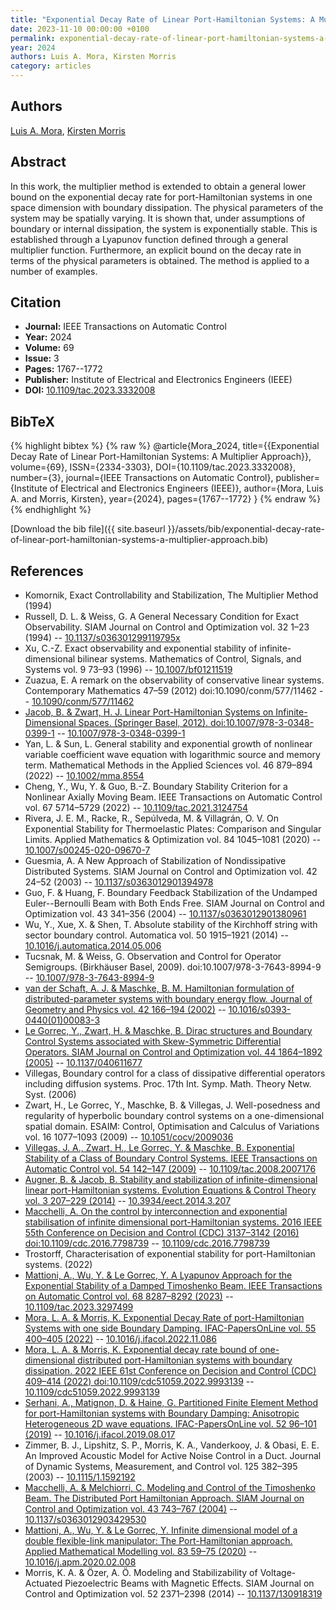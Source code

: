 ```yaml
---
title: "Exponential Decay Rate of Linear Port-Hamiltonian Systems: A Multiplier Approach"
date: 2023-11-10 00:00:00 +0100
permalink: exponential-decay-rate-of-linear-port-hamiltonian-systems-a-multiplier-approach
year: 2024
authors: Luis A. Mora, Kirsten Morris
category: articles
---
```

 
## Authors
[Luis A. Mora](authors/luis-a-mora), [Kirsten Morris](authors/kirsten-morris)
 
## Abstract
In this work, the multiplier method is extended to obtain a general lower bound on the exponential decay rate for port-Hamiltonian systems in one space dimension with boundary dissipation. The physical parameters of the system may be spatially varying. It is shown that, under assumptions of boundary or internal dissipation, the system is exponentially stable. This is established through a Lyapunov function defined through a general multiplier function. Furthermore, an explicit bound on the decay rate in terms of the physical parameters is obtained. The method is applied to a number of examples.
 
## Citation
- **Journal:** IEEE Transactions on Automatic Control
- **Year:** 2024
- **Volume:** 69
- **Issue:** 3
- **Pages:** 1767--1772
- **Publisher:** Institute of Electrical and Electronics Engineers (IEEE)
- **DOI:** [10.1109/tac.2023.3332008](https://doi.org/10.1109/tac.2023.3332008)
 
## BibTeX
{% highlight bibtex %}
{% raw %}
@article{Mora_2024,
  title={{Exponential Decay Rate of Linear Port-Hamiltonian Systems: A Multiplier Approach}},
  volume={69},
  ISSN={2334-3303},
  DOI={10.1109/tac.2023.3332008},
  number={3},
  journal={IEEE Transactions on Automatic Control},
  publisher={Institute of Electrical and Electronics Engineers (IEEE)},
  author={Mora, Luis A. and Morris, Kirsten},
  year={2024},
  pages={1767--1772}
}
{% endraw %}
{% endhighlight %}
 
[Download the bib file]({{ site.baseurl }}/assets/bib/exponential-decay-rate-of-linear-port-hamiltonian-systems-a-multiplier-approach.bib)
 
## References
- Komornik, Exact Controllability and Stabilization, The Multiplier Method (1994)
- Russell, D. L. & Weiss, G. A General Necessary Condition for Exact Observability. SIAM Journal on Control and Optimization vol. 32 1–23 (1994) -- [10.1137/s036301299119795x](https://doi.org/10.1137/s036301299119795x)
- Xu, C.-Z. Exact observability and exponential stability of infinite-dimensional bilinear systems. Mathematics of Control, Signals, and Systems vol. 9 73–93 (1996) -- [10.1007/bf01211519](https://doi.org/10.1007/bf01211519)
- Zuazua, E. A remark on the observability of conservative linear systems. Contemporary Mathematics 47–59 (2012) doi:10.1090/conm/577/11462 -- [10.1090/conm/577/11462](https://doi.org/10.1090/conm/577/11462)
- [Jacob, B. & Zwart, H. J. Linear Port-Hamiltonian Systems on Infinite-Dimensional Spaces. (Springer Basel, 2012). doi:10.1007/978-3-0348-0399-1](linear-port-hamiltonian-systems-on-infinite-dimensional-spaces) -- [10.1007/978-3-0348-0399-1](https://doi.org/10.1007/978-3-0348-0399-1)
- Yan, L. & Sun, L. General stability and exponential growth of nonlinear variable coefficient wave equation with logarithmic source and memory term. Mathematical Methods in the Applied Sciences vol. 46 879–894 (2022) -- [10.1002/mma.8554](https://doi.org/10.1002/mma.8554)
- Cheng, Y., Wu, Y. & Guo, B.-Z. Boundary Stability Criterion for a Nonlinear Axially Moving Beam. IEEE Transactions on Automatic Control vol. 67 5714–5729 (2022) -- [10.1109/tac.2021.3124754](https://doi.org/10.1109/tac.2021.3124754)
- Rivera, J. E. M., Racke, R., Sepúlveda, M. & Villagrán, O. V. On Exponential Stability for Thermoelastic Plates: Comparison and Singular Limits. Applied Mathematics &amp; Optimization vol. 84 1045–1081 (2020) -- [10.1007/s00245-020-09670-7](https://doi.org/10.1007/s00245-020-09670-7)
- Guesmia, A. A New Approach of Stabilization of Nondissipative Distributed Systems. SIAM Journal on Control and Optimization vol. 42 24–52 (2003) -- [10.1137/s0363012901394978](https://doi.org/10.1137/s0363012901394978)
- Guo, F. & Huang, F. Boundary Feedback Stabilization of the Undamped Euler--Bernoulli Beam with Both Ends Free. SIAM Journal on Control and Optimization vol. 43 341–356 (2004) -- [10.1137/s0363012901380961](https://doi.org/10.1137/s0363012901380961)
- Wu, Y., Xue, X. & Shen, T. Absolute stability of the Kirchhoff string with sector boundary control. Automatica vol. 50 1915–1921 (2014) -- [10.1016/j.automatica.2014.05.006](https://doi.org/10.1016/j.automatica.2014.05.006)
- Tucsnak, M. & Weiss, G. Observation and Control for Operator Semigroups. (Birkhäuser Basel, 2009). doi:10.1007/978-3-7643-8994-9 -- [10.1007/978-3-7643-8994-9](https://doi.org/10.1007/978-3-7643-8994-9)
- [van der Schaft, A. J. & Maschke, B. M. Hamiltonian formulation of distributed-parameter systems with boundary energy flow. Journal of Geometry and Physics vol. 42 166–194 (2002)](hamiltonian-formulation-of-distributed-parameter-systems-with-boundary-energy-flow) -- [10.1016/s0393-0440(01)00083-3](https://doi.org/10.1016/s0393-0440(01)00083-3)
- [Le Gorrec, Y., Zwart, H. & Maschke, B. Dirac structures and Boundary Control Systems associated with Skew-Symmetric Differential Operators. SIAM Journal on Control and Optimization vol. 44 1864–1892 (2005)](dirac-structures-and-boundary-control-systems-associated-with-skew-symmetric-differential-operators) -- [10.1137/040611677](https://doi.org/10.1137/040611677)
- Villegas, Boundary control for a class of dissipative differential operators including diffusion systems. Proc. 17th Int. Symp. Math. Theory Netw. Syst. (2006)
- Zwart, H., Le Gorrec, Y., Maschke, B. & Villegas, J. Well-posedness and regularity of hyperbolic boundary control systems on a one-dimensional spatial domain. ESAIM: Control, Optimisation and Calculus of Variations vol. 16 1077–1093 (2009) -- [10.1051/cocv/2009036](https://doi.org/10.1051/cocv/2009036)
- [Villegas, J. A., Zwart, H., Le Gorrec, Y. & Maschke, B. Exponential Stability of a Class of Boundary Control Systems. IEEE Transactions on Automatic Control vol. 54 142–147 (2009)](exponential-stability-of-a-class-of-boundary-control-systems) -- [10.1109/tac.2008.2007176](https://doi.org/10.1109/tac.2008.2007176)
- [Augner, B. & Jacob, B. Stability and stabilization of infinite-dimensional linear port-Hamiltonian systems. Evolution Equations &amp; Control Theory vol. 3 207–229 (2014)](stability-and-stabilization-of-infinite-dimensional-linear-port-hamiltonian-systems) -- [10.3934/eect.2014.3.207](https://doi.org/10.3934/eect.2014.3.207)
- [Macchelli, A. On the control by interconnection and exponential stabilisation of infinite dimensional port-Hamiltonian systems. 2016 IEEE 55th Conference on Decision and Control (CDC) 3137–3142 (2016) doi:10.1109/cdc.2016.7798739](on-the-control-by-interconnection-and-exponential-stabilisation-of-infinite-dimensional-port-hamiltonian-systems) -- [10.1109/cdc.2016.7798739](https://doi.org/10.1109/cdc.2016.7798739)
- Trostorff, Characterisation of exponential stability for port-Hamiltonian systems. (2022)
- [Mattioni, A., Wu, Y. & Le Gorrec, Y. A Lyapunov Approach for the Exponential Stability of a Damped Timoshenko Beam. IEEE Transactions on Automatic Control vol. 68 8287–8292 (2023)](a-lyapunov-approach-for-the-exponential-stability-of-a-damped-timoshenko-beam) -- [10.1109/tac.2023.3297499](https://doi.org/10.1109/tac.2023.3297499)
- [Mora, L. A. & Morris, K. Exponential Decay Rate of port-Hamiltonian Systems with one side Boundary Damping. IFAC-PapersOnLine vol. 55 400–405 (2022)](exponential-decay-rate-of-port-hamiltonian-systems-with-one-side-boundary-damping) -- [10.1016/j.ifacol.2022.11.086](https://doi.org/10.1016/j.ifacol.2022.11.086)
- [Mora, L. A. & Morris, K. Exponential decay rate bound of one-dimensional distributed port-Hamiltonian systems with boundary dissipation. 2022 IEEE 61st Conference on Decision and Control (CDC) 409–414 (2022) doi:10.1109/cdc51059.2022.9993139](exponential-decay-rate-bound-of-one-dimensional-distributed-port-hamiltonian-systems-with-boundary-dissipation) -- [10.1109/cdc51059.2022.9993139](https://doi.org/10.1109/cdc51059.2022.9993139)
- [Serhani, A., Matignon, D. & Haine, G. Partitioned Finite Element Method for port-Hamiltonian systems with Boundary Damping: Anisotropic Heterogeneous 2D wave equations. IFAC-PapersOnLine vol. 52 96–101 (2019)](partitioned-finite-element-method-for-port-hamiltonian-systems-with-boundary-damping-anisotropic-heterogeneous-2d-wave-equations) -- [10.1016/j.ifacol.2019.08.017](https://doi.org/10.1016/j.ifacol.2019.08.017)
- Zimmer, B. J., Lipshitz, S. P., Morris, K. A., Vanderkooy, J. & Obasi, E. E. An Improved Acoustic Model for Active Noise Control in a Duct. Journal of Dynamic Systems, Measurement, and Control vol. 125 382–395 (2003) -- [10.1115/1.1592192](https://doi.org/10.1115/1.1592192)
- [Macchelli, A. & Melchiorri, C. Modeling and Control of the Timoshenko Beam. The Distributed Port Hamiltonian Approach. SIAM Journal on Control and Optimization vol. 43 743–767 (2004)](modeling-and-control-of-the-timoshenko-beam-the-distributed-port-hamiltonian-approach) -- [10.1137/s0363012903429530](https://doi.org/10.1137/s0363012903429530)
- [Mattioni, A., Wu, Y. & Le Gorrec, Y. Infinite dimensional model of a double flexible-link manipulator: The Port-Hamiltonian approach. Applied Mathematical Modelling vol. 83 59–75 (2020)](infinite-dimensional-model-of-a-double-flexible-link-manipulator-the-port-hamiltonian-approach) -- [10.1016/j.apm.2020.02.008](https://doi.org/10.1016/j.apm.2020.02.008)
- Morris, K. A. & Özer, A. Ö. Modeling and Stabilizability of Voltage-Actuated Piezoelectric Beams with Magnetic Effects. SIAM Journal on Control and Optimization vol. 52 2371–2398 (2014) -- [10.1137/130918319](https://doi.org/10.1137/130918319)

